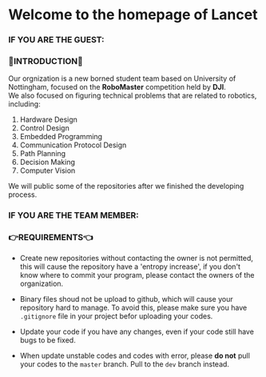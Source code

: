# Welcome to the homepage of **Lancet**  

### **IF YOU ARE THE GUEST:**  

### 🤖INTRODUCTION🤖  

Our orgnization is a new borned student team based on University of Nottingham, focused on the **RoboMaster** competition held by **DJI**.  
We also focused on figuring technical problems that are related to robotics, including:  
  
1. Hardware Design  
2. Control Design  
3. Embedded Programming  
4. Communication Protocol Design  
5. Path Planning  
6. Decision Making  
7. Computer Vision  
  
We will public some of the repositories after we finished the developing process.  

### **IF YOU ARE THE TEAM MEMBER:**  

### 👉REQUIREMENTS👈  

* Create new repositories without contacting the owner is not permitted, this will cause the repository have a 'entropy increase', if you don't know where to commit your program, please contact the owners of the organization.  

* Binary files shoud not be upload to github, which will cause your repository hard to manage. To avoid this, please make sure you have `.gitignore` file in your project befor uploading your codes.  

* Update your code if you have any changes, even if your code still have bugs to be fixed.  

* When update unstable codes and codes with error, please **do not** pull your codes to the `master` branch. Pull to the `dev` branch instead.
